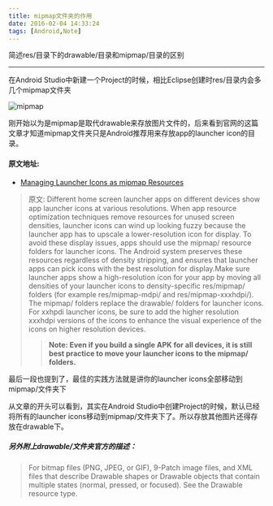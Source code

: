 ```yaml
---
title: mipmap文件夹的作用
date: 2016-02-04 14:33:24
tags: [Android,Note]
---
```


简述res/目录下的drawable/目录和mipmap/目录的区别

<!--more-->

---

在Android Studio中新建一个Project的时候，相比Eclipse创建时res/目录内会多几个mipmap文件夹

![mipmap](https://raw.githubusercontent.com/bluehan/Images/master/Other/mipmap.png)

刚开始以为是mipmap是取代drawable来存放图片文件的，后来看到官网的这篇文章才知道mipmap文件夹只是Android推荐用来存放app的launcher icon的目录。

#### **原文地址:**
+ [Managing Launcher Icons as mipmap Resources](http://developer.android.com/intl/zh-cn/tools/projects/index.html#mipmap)

> 原文:
> Different home screen launcher apps on different devices show app launcher icons at various resolutions. When app resource optimization techniques remove resources for unused screen densities, launcher icons can wind up looking fuzzy because the launcher app has to upscale a lower-resolution icon for display. To avoid these display issues, apps should use the mipmap/ resource folders for launcher icons. The Android system preserves these resources regardless of density stripping, and ensures that launcher apps can pick icons with the best resolution for display.Make sure launcher apps show a high-resolution icon for your app by moving all densities of your launcher icons to density-specific res/mipmap/ folders (for example res/mipmap-mdpi/ and res/mipmap-xxxhdpi/). The mipmap/ folders replace the drawable/ folders for launcher icons. For xxhpdi launcher icons, be sure to add the higher resolution xxxhdpi versions of the icons to enhance the visual experience of the icons on higher resolution devices.
> > **Note: Even if you build a single APK for all devices, it is still best practice to move your launcher icons to the mipmap/ folders.**

最后一段也提到了，最佳的实践方法就是讲你的launcher icons全部移动到mipmap/文件夹下

从文章的开头可以看到，其实在Android Studio中创建Project的时候，默认已经将所有的launcher icons移动到mipmap/文件夹下了。所以存放其他图片还得存放在drawable下。

##### **另外附上drawable/文件夹官方的描述：**
> For bitmap files (PNG, JPEG, or GIF), 9-Patch image files, and XML files that describe Drawable shapes or Drawable objects that contain multiple states (normal, pressed, or focused). See the Drawable resource type.
